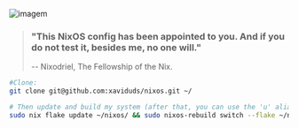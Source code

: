 ![imagem](https://github.com/xaviduds/nixos/blob/main/img/forReadme/desktopScreenshot0.png)

> ### "This NixOS config has been appointed to you. And if you do not test it, besides me, no one will."
> 
> -- Nixodriel, The Fellowship of the Nix.

```bash
#Clone:
git clone git@github.com:xaviduds/nixos.git ~/

# Then update and build my system (after that, you can use the 'u' alias):
sudo nix flake update ~/nixos/ && sudo nixos-rebuild switch --flake ~/nixos#default --impure
```

